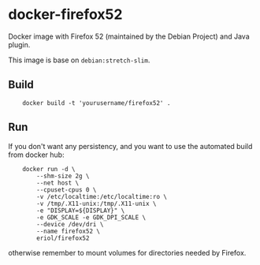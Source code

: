 # docker-firefox52 #

Docker image with Firefox 52 (maintained by the Debian Project) and Java
plugin.

This image is base on `debian:stretch-slim`.

## Build ##

```
    docker build -t 'yourusername/firefox52' .
```

## Run ##

If you don't want any persistency, and you want to use the automated build from
docker hub:

```shell
    docker run -d \
        --shm-size 2g \
        --net host \
        --cpuset-cpus 0 \
        -v /etc/localtime:/etc/localtime:ro \
        -v /tmp/.X11-unix:/tmp/.X11-unix \
        -e "DISPLAY=${DISPLAY}" \
        -e GDK_SCALE -e GDK_DPI_SCALE \
        --device /dev/dri \
        --name firefox52 \
        eriol/firefox52
```

otherwise remember to mount volumes for directories needed by Firefox.
